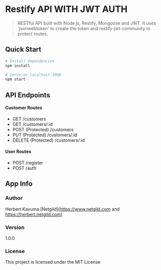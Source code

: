 # Restify API WITH JWT AUTH

> RESTful API built with Node.js, Restify, Mongoose and JWT. It uses 'jsonwebtoken' to create the token and restify-jwt-community to protect routes.

## Quick Start

```bash
# Install dependencies
npm install

# Serve on localhost:3000
npm start
```

## API Endpoints

#### Customer Routes

- GET /customers
- GET /customers/:id
- POST (Protected) /customers
- PUT (Protected) /customers/:id
- DELETE (Protected) /customers/:id

#### User Routes

- POST /register
- POST /auth

## App Info

### Author

Herbert Kavuma
[Netgild](https://www.netgild.com and https://herbert.netgild.com)

### Version

1.0.0

### License

This project is licensed under the MIT License
